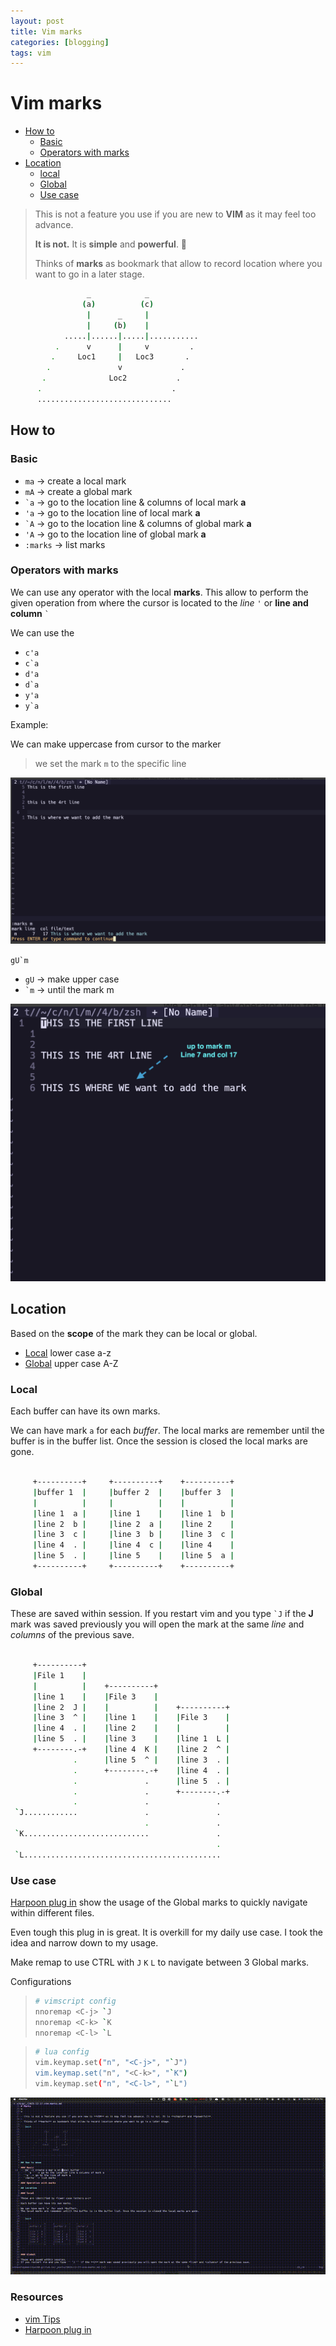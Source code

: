```yaml
---
layout: post
title: Vim marks
categories: [blogging]
tags: vim
---
```


# Vim marks

- [How to](#how-to)
  - [Basic](#basic)
  - [Operators with marks](#operators-with-marks)
- [Location](#location)
  - [local](#local)
  - [Global](#global)
  - [Use case](#use-case)

> This is not a feature you use if you are new to **VIM** as it may feel too advance.
>
> **It is not.** It is **simple** and **powerful**. 🚀
>
> Thinks of **marks** as bookmark that allow to record location where you want to go in a later stage.

```bash
                 _            _
                (a)          (c)
                 |      _     |
                 |     (b)    |
            .....|......|.....|...........
          .      v      |     v         .
         .     Loc1     |   Loc3       .
        .               v             .
       .              Loc2           .
      .                             .
      ..............................
```

## How to

### Basic

- `ma` -> create a local mark
- `mA` -> create a global mark
- `` `a `` -> go to the location line & columns of local mark **a**
- `` 'a `` -> go to the location line of local mark **a**
- `` `A `` -> go to the location line & columns of global mark **a**
- `` 'A `` -> go to the location line of global mark **a**
- `:marks` -> list marks

### Operators with marks

We can use any operator with the local **marks**.
This allow to perform the given operation from where the cursor is located to the _line_ `'` or **line and column** `` ` ``

We can use the

- `c'a`
- ``c`a``
- `d'a`
- ``d`a``
- `y'a`
- ``y`a``

Example:

We can make uppercase from cursor to the marker

> we set the mark `m` to the specific line

![1](/assets/mark-m-1.png)

``gU`m``

- `gU` -> make upper case
- `` `m `` -> until the mark m

![2](/assets/mark-m-2.png)

## Location

Based on the **scope** of the mark they can be local or global.

- [Local](#Local) lower case a-z
- [Global](#Global) upper case A-Z

### Local

Each buffer can have its own marks.

We can have mark `a` for each _buffer_.
The local marks are remember until the buffer is in the buffer list. Once the session is closed the local marks are gone.

```bash

     +----------+     +----------+    +----------+
     |buffer 1  |     |buffer 2  |    |buffer 3  |
     |          |     |          |    |          |
     |line 1  a |     |line 1    |    |line 1  b |
     |line 2  b |     |line 2  a |    |line 2    |
     |line 3  c |     |line 3  b |    |line 3  c |
     |line 4  . |     |line 4  c |    |line 4    |
     |line 5  . |     |line 5    |    |line 5  a |
     +----------+     +----------+    +----------+

```

### Global

These are saved within session.
If you restart vim and you type `` `J `` if the **J** mark was saved previously you will open the mark at the same _line_ and _columns_ of the previous save.

```bash

     +----------+
     |File 1    |
     |          |    +----------+
     |line 1    |    |File 3    |
     |line 2  J |    |          |    +----------+
     |line 3  ^ |    |line 1    |    |File 3    |
     |line 4  . |    |line 2    |    |          |
     |line 5  . |    |line 3    |    |line 1  L |
     +--------.-+    |line 4  K |    |line 2  ^ |
              .      |line 5  ^ |    |line 3  . |
              .      +--------.-+    |line 4  . |
              .               .      |line 5  . |
              .               .      +--------.-+
              .               .               .
 `J............               .               .
                              .               .
 `K............................               .
                                              .
 `L............................................
```

### Use case

[Harpoon plug in](https://github.com/ThePrimeagen/harpoon) show the usage of the Global marks to quickly navigate within different files.

Even tough this plug in is great. It is overkill for my daily use case. I took the idea and narrow down to my usage.

Make remap to use CTRL with `J` `K` `L` to navigate between 3 Global marks.

Configurations

> ```bash
> # vimscript config
> nnoremap <C-j> `J
> nnoremap <C-k> `K
> nnoremap <C-l> `L
> ```

> ```bash
> # lua config
> vim.keymap.set("n", "<C-j>", "`J")
> vim.keymap.set("n", "<C-k>", "`K")
> vim.keymap.set("n", "<C-l>", "`L")
> ```

![example](/assets/medium.gif)


### Resources

- [vim Tips](https://vim.fandom.com/wiki/Using_marks)
- [Harpoon plug in](https://github.com/ThePrimeagen/harpoon)
